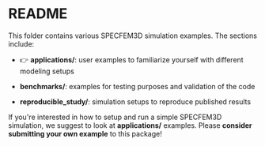 README
======

This folder contains various SPECFEM3D simulation examples.
The sections include:
- :point_right: **applications/**: user examples to familiarize yourself with different modeling setups

- **benchmarks/**: examples for testing purposes and validation of the code

- **reproducible_study/**: simulation setups to reproduce published results


If you're interested in how to setup and run a simple SPECFEM3D simulation, we suggest to look at **applications/** examples.
Please **consider submitting your own example** to this package!

